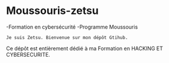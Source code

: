 # Moussouris-zetsu
-Formation en cybersécurité
-Programme Moussouris

    Je suis Zetsu. Bienvenue sur mon dépôt Gtihub. 
Ce dépôt est entièrement dédié à ma Formation en HACKING ET CYBERSECURITE.


 
